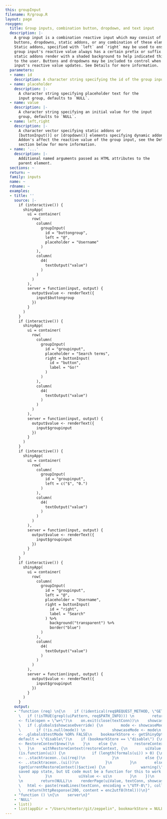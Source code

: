 ```yaml
---
this: groupInput
filename: R/group.R
layout: page
roxygen:
  title: Group inputs, combination button, dropdown, and text input
  description: |-
    A group input is a combination reactive input which may consist of one or two
    buttons, dropdowns, static addons, or any combination of these elements.
    Static addons, specified with `left` and `right` may be used to ensure an
    group input's reactive value always has a certain prefix or suffix. These
    static addons render with a shaded background to help indicated this behavior
    to the user. Buttons and dropdowns may be included to control when the group
    input's reactive value updates. See Details for more information.
  parameters:
  - name: id
    description: A character string specifying the id of the group input.
  - name: placeholder
    description: |-
      A character string specifying placeholder text for the
      input group, defaults to `NULL`.
  - name: value
    description: |-
      A character string specifying an initial value for the input
      group, defaults to `NULL`.
  - name: left,right
    description: |-
      A character vector specifying static addons or
      [buttonInput()] or [dropdown()] elements specifying dynamic addons.
      Addon's affect the reactive value of the group input, see the Details
      section below for more information.
  - name: '...'
    description: |-
      Additional named arguments passed as HTML attributes to the
      parent element.
  sections: ~
  return: ~
  family: inputs
  name: ~
  rdname: ~
  examples:
  - title: ''
    source: |-
      if (interactive()) {
        shinyApp(
          ui = container(
            row(
              column(
                groupInput(
                  id = "buttongroup",
                  left = "@",
                  placeholder = "Username"
                )
              ),
              column(
                d4(
                  textOutput("value")
                )
              )
            )
          ),
          server = function(input, output) {
            output$value <- renderText({
              input$buttongroup
            })
          }
        )
      }
      if (interactive()) {
        shinyApp(
          ui = container(
            row(
              column(
                groupInput(
                  id = "groupinput",
                  placeholder = "Search terms",
                  right = buttonInput(
                    id = "button",
                    label = "Go!"
                  )
                )
              ),
              column(
                d4(
                  textOutput("value")
                )
              )
            )
          ),
          server = function(input, output) {
            output$value <- renderText({
              input$groupinput
            })
          }
        )
      }
      if (interactive()) {
        shinyApp(
          ui = container(
            row(
              column(
                groupInput(
                  id = "groupinput",
                  left = c("$", "0.")
                )
              ),
              column(
                d4(
                  textOutput("value")
                )
              )
            )
          ),
          server = function(input, output) {
            output$value <- renderText({
              input$groupinput
            })
          }
        )
      }
      if (interactive()) {
        shinyApp(
          ui = container(
            row(
              column(
                groupInput(
                  id = "groupinput",
                  left = "@",
                  placeholder = "Username",
                  right = buttonInput(
                    id = "right",
                    label = "Search"
                  ) %>%
                    background("transparent") %>%
                    border("blue")
                )
              ),
              column(
                d4(
                  textOutput("value")
                )
              )
            )
          ),
          server = function(input, output) {
            output$value <- renderText({
              input$groupinput
            })
          }
        )
      }
    output:
    - "function (req) \n{\n    if (!identical(req$REQUEST_METHOD, \"GET\")) \n        return(NULL)\n
      \   if (!isTRUE(grepl(uiPattern, req$PATH_INFO))) \n        return(NULL)\n    textConn
      <- file(open = \"w+\")\n    on.exit(close(textConn))\n    showcaseMode <- .globals$showcaseDefault\n
      \   if (.globals$showcaseOverride) {\n        mode <- showcaseModeOfReq(req)\n
      \       if (!is.null(mode)) \n            showcaseMode <- mode\n    }\n    testMode
      <- .globals$testMode %OR% FALSE\n    bookmarkStore <- getShinyOption(\"bookmarkStore\",
      default = \"disable\")\n    if (bookmarkStore == \"disable\") {\n        restoreContext
      <- RestoreContext$new()\n    }\n    else {\n        restoreContext <- RestoreContext$new(req$QUERY_STRING)\n
      \   }\n    withRestoreContext(restoreContext, {\n        uiValue <- NULL\n        if
      (is.function(ui)) {\n            if (length(formals(ui)) > 0) {\n                uiValue
      <- ..stacktraceon..(ui(req))\n            }\n            else {\n                uiValue
      <- ..stacktraceon..(ui())\n            }\n        }\n        else {\n            if
      (getCurrentRestoreContext()$active) {\n                warning(\"Trying to restore
      saved app state, but UI code must be a function for this to work! See ?enableBookmarking\")\n
      \           }\n            uiValue <- ui\n        }\n    })\n    if (is.null(uiValue))
      \n        return(NULL)\n    renderPage(uiValue, textConn, showcaseMode, testMode)\n
      \   html <- paste(readLines(textConn, encoding = \"UTF-8\"), collapse = \"\\n\")\n
      \   return(httpResponse(200, content = enc2utf8(html)))\n}"
    - "function () \n{\n    server\n}"
    - 'NULL'
    - list()
    - list(appDir = "/Users/nteetor/git/zeppelin", bookmarkStore = NULL)
---
```

